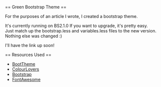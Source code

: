 == Green Bootstrap Theme ==

For the purposes of an article I wrote, I created a bootstrap theme.

It's currently running on BS2.1.0 If you want to upgrade, it's pretty easy. Just match up the bootstrap.less and variables.less files to the new version. Nothing else was changed :)

I'll have the link up soon!

== Resources Used ==

* [BootTheme](http://boottheme.com)
* [ColourLovers](http://colourlovers.com)
* [Bootstrap](http://getbootstrap.com)
* [FontAwesome](http://fortawesome.github.com/Font-Awesome/)